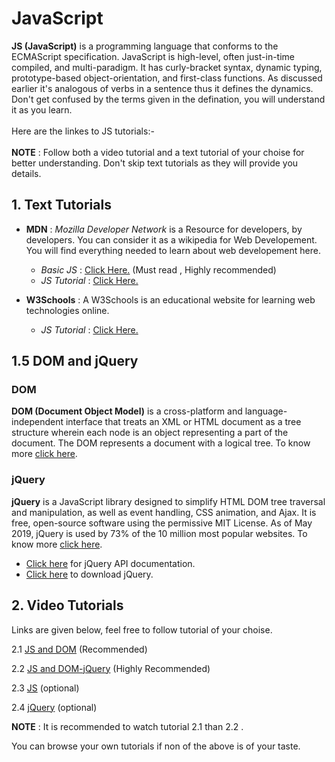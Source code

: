 # JavaScript
**JS (JavaScript)** is a programming language that conforms to the ECMAScript specification. JavaScript is high-level, often just-in-time compiled, and multi-paradigm. It has curly-bracket syntax, dynamic typing,
prototype-based object-orientation, and first-class functions. As discussed earlier it's analogous of verbs in a sentence thus it defines
the dynamics. Don't get confused by the terms given in the defination, you will understand it as you learn.<br/><br/>
Here are the linkes to JS tutorials:- <br/><br/>
**NOTE** : Follow both a video tutorial and a text tutorial of your choise for better understanding. Don't skip text tutorials as they will provide you details.

## 1. Text Tutorials
- **MDN** : *Mozilla Developer Network* is a Resource for developers, by developers. You can consider it as a wikipedia for Web Developement. You will find everything
needed to learn about web developement here.
  - *Basic JS* : [Click Here.](https://developer.mozilla.org/en-US/docs/Learn/Getting_started_with_the_web/JavaScript_basics) (Must read , Highly recommended)
  - *JS Tutorial* : [Click Here.](https://developer.mozilla.org/en-US/docs/Web/Tutorials)
  
- **W3Schools** : A W3Schools is an educational website for learning web technologies online.
  - *JS Tutorial* : [Click Here.](https://www.w3schools.com/js/js_intro.asp)
  
## 1.5 DOM and jQuery
  ### DOM
  **DOM (Document Object Model)** is a cross-platform and language-independent interface that treats an XML or HTML document as a tree structure wherein each node is an object representing a part of the document. The DOM represents a document with a logical tree. To know more [click here](https://www.youtube.com/watch?v=XD7fYLQeQIg).
  ### jQuery
  **jQuery** is a JavaScript library designed to simplify HTML DOM tree traversal and manipulation, as well as event handling, CSS animation, and Ajax. It is free, open-source software using the permissive MIT License. As of May 2019, jQuery is used by 73% of the 10 million most popular websites. To know more [click here](https://www.youtube.com/watch?v=U4UZVbQ8md0).
- [Click here](https://api.jquery.com) for jQuery API documentation.
- [Click here](https://jquery.com) to download jQuery.
  
## 2. Video Tutorials
Links are given below, feel free to follow tutorial of your choise.

2.1 [JS and DOM](https://www.youtube.com/watch?v=qoSksQ4s_hg&list=PL4cUxeGkcC9i9Ae2D9Ee1RvylH38dKuET) (Recommended)

2.2 [JS and DOM-jQuery](https://www.youtube.com/playlist?list=PLsyeobzWxl7qtP8Lo9TReqUMkiOp446cV) (Highly Recommended)

2.3 [JS](https://www.youtube.com/playlist?list=PLu0W_9lII9ajyk081To1Cbt2eI5913SsL) (optional)

2.4 [jQuery](https://www.youtube.com/watch?v=2OMzGhlIZpg) (optional)<br/>

**NOTE** : It is recommended to watch tutorial 2.1 than 2.2 .

You can browse your own tutorials if non of the above is of your taste.

